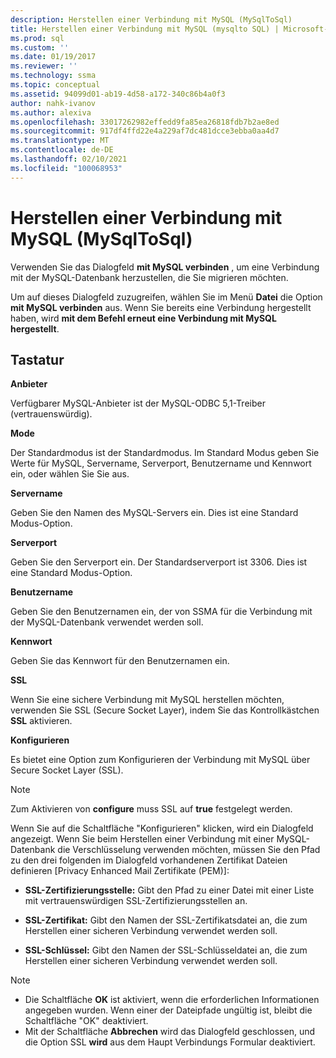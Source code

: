 ```yaml
---
description: Herstellen einer Verbindung mit MySQL (MySqlToSql)
title: Herstellen einer Verbindung mit MySQL (mysqlto SQL) | Microsoft-Dokumentation
ms.prod: sql
ms.custom: ''
ms.date: 01/19/2017
ms.reviewer: ''
ms.technology: ssma
ms.topic: conceptual
ms.assetid: 94099d01-ab19-4d58-a172-340c86b4a0f3
author: nahk-ivanov
ms.author: alexiva
ms.openlocfilehash: 33017262982effedd9fa85ea26818fdb7b2ae8ed
ms.sourcegitcommit: 917df4ffd22e4a229af7dc481dcce3ebba0aa4d7
ms.translationtype: MT
ms.contentlocale: de-DE
ms.lasthandoff: 02/10/2021
ms.locfileid: "100068953"
---
```

# <a name="connect-to-mysql-mysqltosql"></a>Herstellen einer Verbindung mit MySQL (MySqlToSql)
Verwenden Sie das Dialogfeld **mit MySQL verbinden** , um eine Verbindung mit der MySQL-Datenbank herzustellen, die Sie migrieren möchten.  
  
Um auf dieses Dialogfeld zuzugreifen, wählen Sie im Menü **Datei** die Option **mit MySQL verbinden** aus. Wenn Sie bereits eine Verbindung hergestellt haben, wird **mit dem Befehl erneut eine Verbindung mit MySQL hergestellt**.  
  
## <a name="options"></a>Tastatur  
**Anbieter**  
  
Verfügbarer MySQL-Anbieter ist der MySQL-ODBC 5,1-Treiber (vertrauenswürdig).  
  
**Mode**  
  
Der Standardmodus ist der Standardmodus. Im Standard Modus geben Sie Werte für MySQL, Servername, Serverport, Benutzername und Kennwort ein, oder wählen Sie Sie aus.  
  
**Servername**  
  
Geben Sie den Namen des MySQL-Servers ein. Dies ist eine Standard Modus-Option.  
  
**Serverport**  
  
Geben Sie den Serverport ein. Der Standardserverport ist 3306. Dies ist eine Standard Modus-Option.  
  
**Benutzername**  
  
Geben Sie den Benutzernamen ein, der von SSMA für die Verbindung mit der MySQL-Datenbank verwendet werden soll.  
  
**Kennwort**  
  
Geben Sie das Kennwort für den Benutzernamen ein.  
  
**SSL**  
  
Wenn Sie eine sichere Verbindung mit MySQL herstellen möchten, verwenden Sie SSL (Secure Socket Layer), indem Sie das Kontrollkästchen **SSL** aktivieren.  
  
**Konfigurieren**  
  
Es bietet eine Option zum Konfigurieren der Verbindung mit MySQL über Secure Socket Layer (SSL).  
  
> [!NOTE]  
> Zum Aktivieren von **configure** muss SSL auf **true** festgelegt werden.  
  
Wenn Sie auf die Schaltfläche "Konfigurieren" klicken, wird ein Dialogfeld angezeigt. Wenn Sie beim Herstellen einer Verbindung mit einer MySQL-Datenbank die Verschlüsselung verwenden möchten, müssen Sie den Pfad zu den drei folgenden im Dialogfeld vorhandenen Zertifikat Dateien definieren [Privacy Enhanced Mail Zertifikate (PEM)]:  
  
-   **SSL-Zertifizierungsstelle:** Gibt den Pfad zu einer Datei mit einer Liste mit vertrauenswürdigen SSL-Zertifizierungsstellen an.  
  
-   **SSL-Zertifikat:** Gibt den Namen der SSL-Zertifikatsdatei an, die zum Herstellen einer sicheren Verbindung verwendet werden soll.  
  
-   **SSL-Schlüssel:** Gibt den Namen der SSL-Schlüsseldatei an, die zum Herstellen einer sicheren Verbindung verwendet werden soll.  
  
> [!NOTE]  
> -   Die Schaltfläche **OK** ist aktiviert, wenn die erforderlichen Informationen angegeben wurden. Wenn einer der Dateipfade ungültig ist, bleibt die Schaltfläche "OK" deaktiviert.  
> -   Mit der Schaltfläche **Abbrechen** wird das Dialogfeld geschlossen, und die Option SSL **wird** aus dem Haupt Verbindungs Formular deaktiviert.  
  
